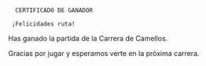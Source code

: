       CERTIFICADO DE GANADOR

     ¡Felicidades ruta!

Has ganado la partida de la Carrera de Camellos.

Gracias por jugar y esperamos verte en la próxima carrera.
